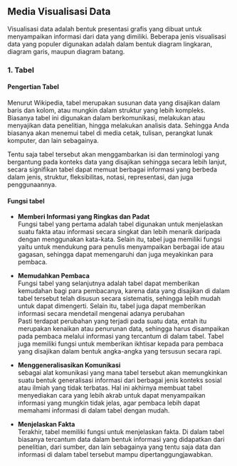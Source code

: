 ## Media Visualisasi Data
Visualisasi data adalah bentuk presentasi grafis yang dibuat untuk menyampaikan informasi dari data yang dimiliki. Beberapa jenis visualisasi data yang populer digunakan adalah dalam bentuk diagram lingkaran, diagram garis, maupun diagram batang.

### 1. Tabel
#### Pengertian Tabel
Menurut Wikipedia, tabel merupakan susunan data yang disajikan dalam baris dan kolom, atau mungkin dalam struktur yang lebih kompleks. Biasanya tabel ini digunakan dalam berkomunikasi, melakukan atau menyajikan data penelitian, hingga melakukan analisis data. Sehingga Anda biasanya akan menemui tabel di media cetak, tulisan, perangkat lunak komputer, dan lain sebagainya.

Tentu saja tabel tersebut akan menggambarkan isi dan terminologi yang bergantung pada konteks data yang disajikan sehingga secara lebih lanjut, secara signifikan tabel dapat memuat berbagai informasi yang berbeda dalam jenis, struktur, fleksibilitas, notasi, representasi, dan juga penggunaannya.
#### Fungsi tabel
* **Memberi Informasi yang Ringkas dan Padat**<br>
 Fungsi tabel yang pertama adalah tabel digunakan untuk menjelaskan suatu fakta atau informasi secara singkat dan lebih menarik daripada dengan menggunakan kata-kata. Selain itu, tabel juga memiliki fungsi yaitu untuk mendukung para penulis menyampaikan berbagai ide atau gagasan, sehingga dapat memengaruhi dan juga meyakinkan para pembaca.

* **Memudahkan Pembaca**<br>
    Fungsi tabel yang selanjutnya adalah tabel dapat memberikan kemudahan bagi para pembacanya, karena data yang disajikan di dalam tabel tersebut telah disusun secara sistematis, sehingga lebih mudah untuk dapat dimengerti. Selain itu, tabel juga dapat memberikan informasi secara mendetail mengenai adanya perubahan<br>
    Pasti terdapat perubahan yang terjadi pada suatu data, entah itu merupakan kenaikan atau penurunan data, sehingga harus disampaikan pada pembaca melalui informasi yang tercantum di dalam tabel. Tabel juga memiliki fungsi untuk memberikan ikhtisar kepada para pembaca yang disajikan dalam bentuk angka-angka yang tersusun secara rapi.

* **Menggeneralisasikan Komunikasi**<br>
    sebagai alat komunikasi yang mana tabel tersebut akan memungkinkan suatu bentuk generalisasi informasi dari berbagai jenis konteks sosial atau ilmiah yang tidak terbatas. Hal ini akhirnya membuat tabel menyediakan cara yang lebih akrab untuk dapat menyampaikan informasi yang mungkin tidak jelas, agar pembaca lebih dapat memahami informasi di dalam tabel dengan mudah.
* **Menjelaskan Fakta**<br>
    Terakhir, tabel memiliki fungsi untuk menjelaskan fakta. Di dalam tabel biasanya tercantum data dalam bentuk informasi yang didapatkan dari penelitian, dari sumber, dan lain sebagainya yang tentu saja data dan informasi di dalam tabel tersebut mampu dipertanggungjawabkan.